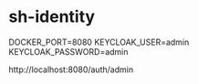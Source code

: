 # sh-identity

DOCKER_PORT=8080
KEYCLOAK_USER=admin
KEYCLOAK_PASSWORD=admin

http://localhost:8080/auth/admin